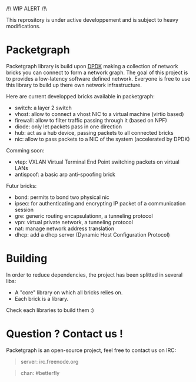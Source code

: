 /!\ WIP ALERT /!\

This reprository is under active developpement and is subject to heavy
modifications.

# Packetgraph

Packetgraph library is build upon [DPDK](http://dpdk.org/) making a collection
of network bricks you can connect to form a network graph.
The goal of this project is to provides a low-latency software defined
network.
Everyone is free to use this library to build up there own network
infrastructure.

Here are current developped bricks available in packetgraph:

- switch: a layer 2 switch
- vhost: allow to connect a vhost NIC to a virtual machine (virtio based)
- firewall: allow to filter traffic passing through it (based on NPF)
- diode: only let packets pass in one direction
- hub: act as a hub device, passing packets to all connected bricks
- nic: allow to pass packets to a NIC of the system (accelerated by DPDK)

Comming soon:

- vtep: VXLAN Virtual Terminal End Point switching packets on virtual LANs
- antispoof: a basic arp anti-spoofing brick

Futur bricks:

- bond: permits to bond two physical nic
- ipsec: for authenticating and encrypting IP packet of a communication session
- gre: generic routing encapsulationn, a tunneling protocol
- vpn: virtual private network, a tunneling protocol
- nat: manage network address translation
- dhcp: add a dhcp server (Dynamic Host Configuration Protocol)

# Building

In order to reduce dependencies, the project has been splitted in several libs:
- A "core" library on which all bricks relies on.
- Each brick is a library.

Check each libraries to build them :)

# Question ? Contact us !

Packetgraph is an open-source project, feel free to contact us on IRC:

> server: irc.freenode.org

> chan: #betterfly
